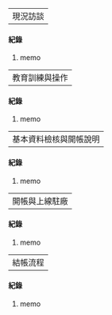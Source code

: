 <table>
    <tr>
        <td>現況訪談</td>
    </tr>
</table>

#### 紀錄 
1. memo

<table>
    <tr>
        <td>教育訓練與操作</td>
    </tr>
</table>

#### 紀錄 
1. memo

<table>
    <tr>
        <td>基本資料檢核與開帳說明</td>
    </tr>
</table>

#### 紀錄 
1. memo

<table>
    <tr>
        <td>開帳與上線駐廠</td>
    </tr>
</table>

#### 紀錄 
1. memo

<table>
    <tr>
        <td>結帳流程</td>
    </tr>
</table>

#### 紀錄 
1. memo
